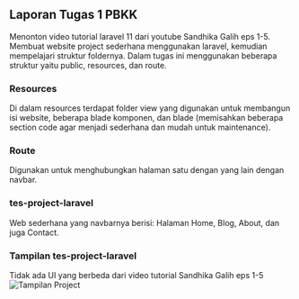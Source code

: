 ## Laporan Tugas 1 PBKK
Menonton video tutorial laravel 11 dari youtube Sandhika Galih eps 1-5.
Membuat website project sederhana menggunakan laravel, kemudian mempelajari struktur foldernya. Dalam tugas ini menggunakan beberapa struktur yaitu public, resources, dan route.

### Resources
Di dalam resources terdapat folder view yang digunakan untuk membangun isi website, beberapa blade komponen, dan blade (memisahkan beberapa section code agar menjadi sederhana dan mudah untuk maintenance).

### Route 
Digunakan untuk menghubungkan halaman satu dengan yang lain dengan navbar.

### tes-project-laravel
Web sederhana yang navbarnya berisi: Halaman Home, Blog, About, dan juga Contact.

### Tampilan tes-project-laravel
Tidak ada UI yang berbeda dari video tutorial Sandhika Galih eps 1-5
![Tampilan Project](https://github.com/user-attachments/assets/e899a4ec-103c-4253-bae0-df96e82cdf80)
